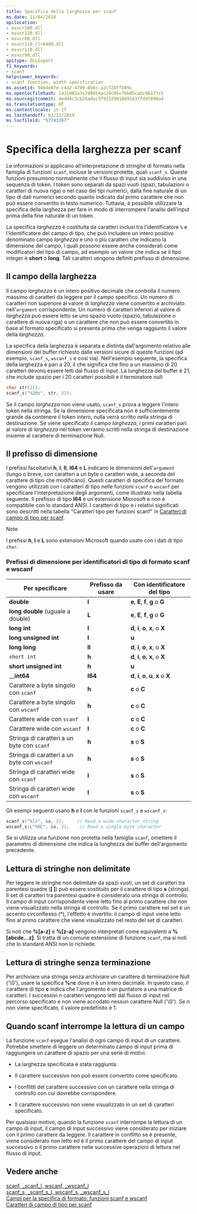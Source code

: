 ```yaml
---
title: Specifica della larghezza per scanf
ms.date: 11/04/2016
apilocation:
- msvcr100.dll
- msvcr120.dll
- msvcr80.dll
- msvcr110_clr0400.dll
- msvcr110.dll
- msvcr90.dll
apitype: DLLExport
f1_keywords:
- scanf
helpviewer_keywords:
- scanf function, width specification
ms.assetid: 94b4e8fe-c4a2-4799-8b6c-a2cf28ffb09c
ms.openlocfilehash: 1431002a7e7d0054ac20c05c76b05cabc96177c5
ms.sourcegitcommit: dedd4c3cb28adec3793329018b9163ffddf890a4
ms.translationtype: HT
ms.contentlocale: it-IT
ms.lasthandoff: 03/11/2019
ms.locfileid: "57743267"
---
```

# <a name="scanf-width-specification"></a>Specifica della larghezza per scanf

Le informazioni si applicano all’interpretazione di stringhe di formato nella famiglia di funzioni `scanf`, incluse le versioni protette, quali `scanf_s`. Queste funzioni presumono normalmente che il flusso di input sia suddiviso in una sequenza di token. I token sono separati da spazi vuoti (spazi, tabulazioni o caratteri di nuova riga) o nel caso dei tipi numerici, dalla fine naturale di un tipo di dati numerici secondo quanto indicato dal primo carattere che non può essere convertito in testo numerico. Tuttavia, è possibile utilizzare la specifica della larghezza per fare in modo di interrompere l'analisi dell'input prima della fine naturale di un token.

La specifica *larghezza* è costituita da caratteri inclusi tra l’identificatore `%` e l'identificatore del campo di tipo, che può includere un intero positivo denominato campo *larghezza* e uno o più caratteri che indicano la dimensione del campo, i quali possono essere anche considerati come modificatori del tipo di campo, ad esempio un valore che indica se il tipo integer è **short** o **long**. Tali caratteri vengono definiti prefisso di dimensione.

## <a name="the-width-field"></a>Il campo della larghezza

Il campo *larghezza* è un intero positivo decimale che controlla il numero massimo di caratteri da leggere per il campo specifico. Un numero di caratteri non superiore al valore di *larghezza* viene convertito e archiviato nell'`argument` corrispondente. Un numero di caratteri inferiori al valore di *larghezza* può essere letto se uno spazio vuoto (spazio, tabulazione o carattere di nuova riga) o un carattere che non può essere convertito in base al formato specificato si presenta prima che venga raggiunto il valore della *larghezza*.

La specifica della larghezza è separata e distinta dall'argomento relativo alle dimensioni del buffer richiesto dalle versioni sicure di queste funzioni (ad esempio, `scanf_s`, `wscanf_s` e così via). Nell'esempio seguente, la specifica della larghezza è pari a 20, il che significa che fino a un massimo di 20 caratteri devono essere letti dal flusso di input. La lunghezza del buffer è 21, che include spazio per i 20 caratteri possibili e il terminatore null:

```C
char str[21];
scanf_s("%20s", str, 21);
```

Se il campo *larghezza* non viene usato, `scanf_s` prova a leggere l'intero token nella stringa. Se la dimensione specificata non è sufficientemente grande da contenere il token intero, nulla verrà scritto nella stringa di destinazione. Se viene specificato il campo *larghezza*, i primi caratteri pari al valore di *larghezza* nel token verranno scritti nella stringa di destinazione insieme al carattere di terminazione Null.

## <a name="the-size-prefix"></a>Il prefisso di dimensione

I prefissi facoltativi **h**, **l**, **ll**, **I64** e **L** indicano le dimensioni dell'`argument` (lungo o breve, con caratteri a un byte o caratteri wide, a seconda del carattere di tipo che modificano). Questi caratteri di specifica del formato vengono utilizzati con i caratteri di tipo nelle funzioni `scanf` o `wscanf` per specificare l'interpretazione degli argomenti, come illustrato nella tabella seguente. Il prefisso di tipo **I64** è un'estensione Microsoft e non è compatibile con lo standard ANSI. I caratteri di tipo e i relativi significati sono descritti nella tabella "Caratteri tipo per funzioni scanf" in [Caratteri di campo di tipo per scanf](../c-runtime-library/scanf-type-field-characters.md).

> [!NOTE]
> I prefissi **h**, **l** e **L** sono estensioni Microsoft quando usate con i dati di tipo `char`.

### <a name="size-prefixes-for-scanf-and-wscanf-format-type-specifiers"></a>Prefissi di dimensione per identificatori di tipo di formato scanf e wscanf

|Per specificare|Prefisso da usare|Con identificatore del tipo|
|----------------|----------------|-------------------------|
|**double**|**l**|**e**, **E**, **f**, **g** o **G**|
|**long double** (uguale a double)|**L**|**e**, **E**, **f**, **g** o **G**|
|**long int**|**l**|**d**, **i**, **o**, **x**, o **X**|
|**long unsigned int**|**l**|**u**|
|**long long**|**ll**|**d**, **i**, **o**, **x**, o **X**|
|`short int`|**h**|**d**, **i**, **o**, **x**, o **X**|
|**short unsigned int**|**h**|**u**|
|__**int64**|**I64**|**d**, **i**, **o**, **u**, **x** o **X**|
|Carattere a byte singolo con `scanf`|**h**|**c** o **C**|
|Carattere a byte singolo con `wscanf`|**h**|**c** o **C**|
|Carattere wide con `scanf`|**l**|**c** o **C**|
|Carattere wide con `wscanf`|**l**|**c** o **C**|
|Stringa di caratteri a un byte con `scanf`|**h**|**s** o **S**|
|Stringa di caratteri a un byte con `wscanf`|**h**|**s** o **S**|
|Stringa di caratteri wide con `scanf`|**l**|**s** o **S**|
|Stringa di caratteri wide con `wscanf`|**l**|**s** o **S**|

Gli esempi seguenti usano **h** e **l** con le funzioni `scanf_s` e `wscanf_s`:

```C
scanf_s("%ls", &x, 2);     // Read a wide-character string
wscanf_s(L"%hC", &x, 2);    // Read a single-byte character
```

Se si utilizza una funzione non protetta nella famiglia `scanf`, omettere il parametro di dimensione che indica la lunghezza del buffer dell'argomento precedente.

## <a name="reading-undelimited-strings"></a>Lettura di stringhe non delimitate

Per leggere le stringhe non delimitate da spazi vuoti, un set di caratteri tra parentesi quadre (**[ ]**) può essere sostituito per il carattere di tipo **s** (stringa). Il set di caratteri tra parentesi quadre è considerato una stringa di controllo. Il campo di input corrispondente viene letto fino al primo carattere che non viene visualizzato nella stringa di controllo. Se il primo carattere nel set è un accento circonflesso (**^**), l'effetto è invertito: il campo di input viene letto fino al primo carattere che viene visualizzato nel resto del set di caratteri.

Si noti che **%[a-z]** e **%[z-a]** vengono interpretati come equivalenti a **%[abcde...z]**. Si tratta di un comune estensione di funzione `scanf`, ma si noti che lo standard ANSI non lo richiede.

## <a name="reading-unterminated-strings"></a>Lettura di stringhe senza terminazione

Per archiviare una stringa senza archiviare un carattere di terminazione Null ('\0'), usare la specifica **%**<em>n</em>**c** dove *n* è un intero decimale. In questo caso, il carattere di tipo **c** indica che l'argomento è un puntatore a una matrice di caratteri. I successivi *n* caratteri vengono letti dal flusso di input nel percorso specificato e non viene accodato nessun carattere Null ('\0'). Se *n* non viene specificato, il valore predefinito è 1.

## <a name="when-scanf-stops-reading-a-field"></a>Quando scanf interrompe la lettura di un campo

La funzione `scanf` esegue l'analisi di ogni campo di input di un carattere. Potrebbe smettere di leggere un determinato campo di input prima di raggiungere un carattere di spazio per una serie di motivi:

- La larghezza specificata è stata raggiunta.

- Il carattere successivo non può essere convertito come specificato.

- I conflitti del carattere successivo con un carattere nella stringa di controllo con cui dovrebbe corrispondere.

- Il carattere successivo non viene visualizzato in un set di caratteri specificato.

Per qualsiasi motivo, quando la funzione `scanf` interrompe la lettura di un campo di input, il campo di input successivo viene considerato per iniziare con il primo carattere da leggere. Il carattere in conflitto se è presente, viene considerato non letto ed è il primo carattere del campo di input successivo o il primo carattere nelle successive operazioni di lettura nel flusso di input.

## <a name="see-also"></a>Vedere anche

[scanf, _scanf_l, wscanf, _wscanf_l](../c-runtime-library/reference/scanf-scanf-l-wscanf-wscanf-l.md)<br/>
[scanf_s, _scanf_s_l, wscanf_s, _wscanf_s_l](../c-runtime-library/reference/scanf-s-scanf-s-l-wscanf-s-wscanf-s-l.md)<br/>
[Campi per la specifica di formato: funzioni scanf e wscanf](../c-runtime-library/format-specification-fields-scanf-and-wscanf-functions.md)<br/>
[Caratteri di campo di tipo per scanf](../c-runtime-library/scanf-type-field-characters.md)<br/>
